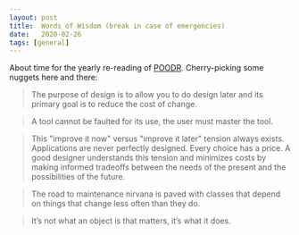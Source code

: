```yaml
---
layout: post
title:  Words of Wisdom (break in case of emergencies)
date:   2020-02-26
tags: [general]
---
```

About time for the yearly re-reading of [POODR](https://www.poodr.com/).
Cherry-picking some nuggets here and there:

>  The purpose of design is to allow you to do design later and its
>  primary goal is to reduce the cost of change.

>  A tool cannot be faulted for its use, the user must master the tool.

>  This "improve it now" versus "improve it later" tension always
>  exists. Applications are never perfectly designed. Every choice has a
>  price. A good designer understands this tension and minimizes costs
>  by making informed tradeoffs between the needs of the present and the
>  possibilities of the future.

>  The road to maintenance nirvana is paved with classes that depend on
>  things that change less often than they do.

>  It’s not what an object is that matters, it’s what it does.
